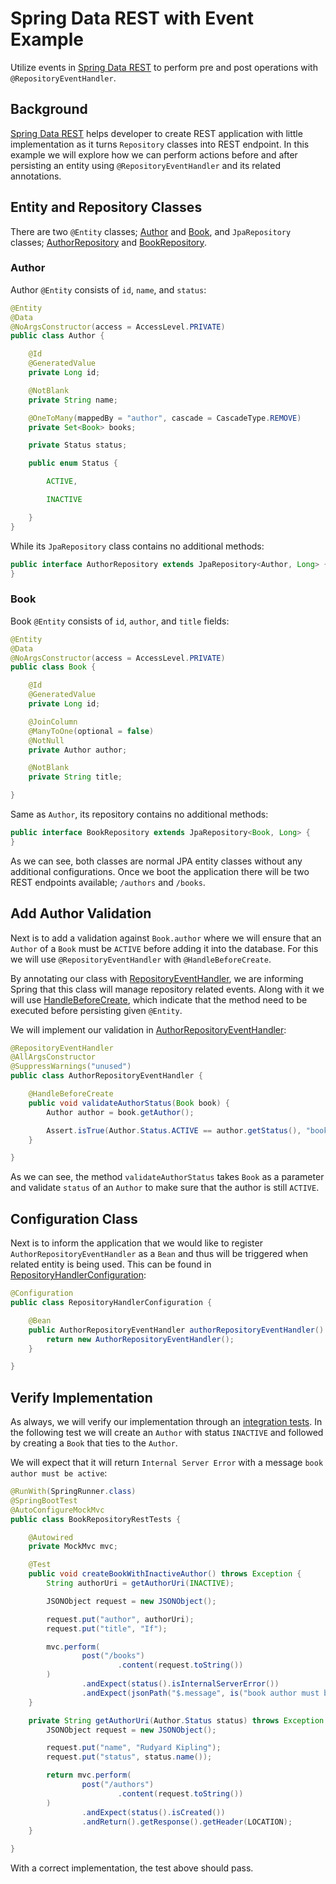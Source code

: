 # Spring Data REST with Event Example
Utilize events in [Spring Data REST][1] to perform pre and post operations with `@RepositoryEventHandler`.

## Background
[Spring Data REST][1] helps developer to create REST application with little implementation as it turns `Repository` classes into REST endpoint. In this example we will explore 
how we can perform actions before and after persisting an entity using `@RepositoryEventHandler` and its related annotations.

## Entity and Repository Classes
There are two `@Entity` classes; [Author][2] and [Book][3], and `JpaRepository` classes; [AuthorRepository][4] and [BookRepository][5]. 

### Author
Author `@Entity` consists of `id`, `name`, and `status`:

```java
@Entity
@Data
@NoArgsConstructor(access = AccessLevel.PRIVATE)
public class Author {

    @Id
    @GeneratedValue
    private Long id;

    @NotBlank
    private String name;

    @OneToMany(mappedBy = "author", cascade = CascadeType.REMOVE)
    private Set<Book> books;

    private Status status;

    public enum Status {

        ACTIVE,

        INACTIVE

    }
}
```

While its `JpaRepository` class contains no additional methods:

```java
public interface AuthorRepository extends JpaRepository<Author, Long> {
}
```

### Book
Book `@Entity` consists of `id`, `author`, and `title` fields:

```java
@Entity
@Data
@NoArgsConstructor(access = AccessLevel.PRIVATE)
public class Book {

    @Id
    @GeneratedValue
    private Long id;

    @JoinColumn
    @ManyToOne(optional = false)
    @NotNull
    private Author author;

    @NotBlank
    private String title;

}
```

Same as `Author`, its repository contains no additional methods:

```java
public interface BookRepository extends JpaRepository<Book, Long> {
}
```

As we can see, both classes are normal JPA entity classes without any additional configurations. Once we boot the 
application there will be two REST endpoints available; `/authors` and `/books`.

## Add Author Validation
Next is to add a validation against `Book.author` where we will ensure that an `Author` of a `Book` must be `ACTIVE` before 
adding it into the database. For this we will use `@RepositoryEventHandler` with `@HandleBeforeCreate`.

By annotating our class with [RepositoryEventHandler][6], we are informing Spring that this class will manage repository related events. 
Along with it we will use [HandleBeforeCreate][7], which indicate that the method need to be executed before persisting given `@Entity`.

We will implement our validation in [AuthorRepositoryEventHandler][8]:

```java
@RepositoryEventHandler
@AllArgsConstructor
@SuppressWarnings("unused")
public class AuthorRepositoryEventHandler {

    @HandleBeforeCreate
    public void validateAuthorStatus(Book book) {
        Author author = book.getAuthor();

        Assert.isTrue(Author.Status.ACTIVE == author.getStatus(), "book author must be active");
    }

}
```

As we can see, the method `validateAuthorStatus` takes `Book` as a parameter and validate `status` of an `Author` to make 
sure that the author is still `ACTIVE`.

## Configuration Class
Next is to inform the application that we would like to register `AuthorRepositoryEventHandler` as a `Bean` and thus will be triggered 
when related entity is being used. This can be found in [RepositoryHandlerConfiguration][9]:

```java
@Configuration
public class RepositoryHandlerConfiguration {

    @Bean
    public AuthorRepositoryEventHandler authorRepositoryEventHandler() {
        return new AuthorRepositoryEventHandler();
    }

}
```

## Verify Implementation
As always, we will verify our implementation through an [integration tests][10]. In the following test we will create an `Author` 
with status `INACTIVE` and followed by creating a `Book` that ties to the `Author`.

We will expect that it will return `Internal Server Error` with a message `book author must be active`:

```java
@RunWith(SpringRunner.class)
@SpringBootTest
@AutoConfigureMockMvc
public class BookRepositoryRestTests {

    @Autowired
    private MockMvc mvc;

    @Test
    public void createBookWithInactiveAuthor() throws Exception {
        String authorUri = getAuthorUri(INACTIVE);

        JSONObject request = new JSONObject();

        request.put("author", authorUri);
        request.put("title", "If");

        mvc.perform(
                post("/books")
                        .content(request.toString())
        )
                .andExpect(status().isInternalServerError())
                .andExpect(jsonPath("$.message", is("book author must be active")));
    }

    private String getAuthorUri(Author.Status status) throws Exception {
        JSONObject request = new JSONObject();

        request.put("name", "Rudyard Kipling");
        request.put("status", status.name());

        return mvc.perform(
                post("/authors")
                        .content(request.toString())
        )
                .andExpect(status().isCreated())
                .andReturn().getResponse().getHeader(LOCATION);
    }

}
```

With a correct implementation, the test above should pass.

[1]: https://spring.io/projects/spring-data-rest
[2]: src/main/java/scratches/data/events/author/Author.java
[3]: src/main/java/scratches/data/events/book/Book.java
[4]: src/main/java/scratches/data/events/author/AuthorRepository.java
[5]: src/main/java/scratches/data/events/book/BookRepository.java
[6]: https://docs.spring.io/spring-data/rest/docs/current/api/org/springframework/data/rest/core/annotation/RepositoryEventHandler.html
[7]: https://docs.spring.io/spring-data/rest/docs/current/api/org/springframework/data/rest/core/annotation/HandleBeforeCreate.html
[8]: src/main/java/scratches/data/events/author/AuthorRepositoryEventHandler.java
[9]: src/main/java/scratches/data/events/configuration/RepositoryHandlerConfiguration.java
[10]: src/test/java/scratches/data/events/book/BookRepositoryRestTests.java

